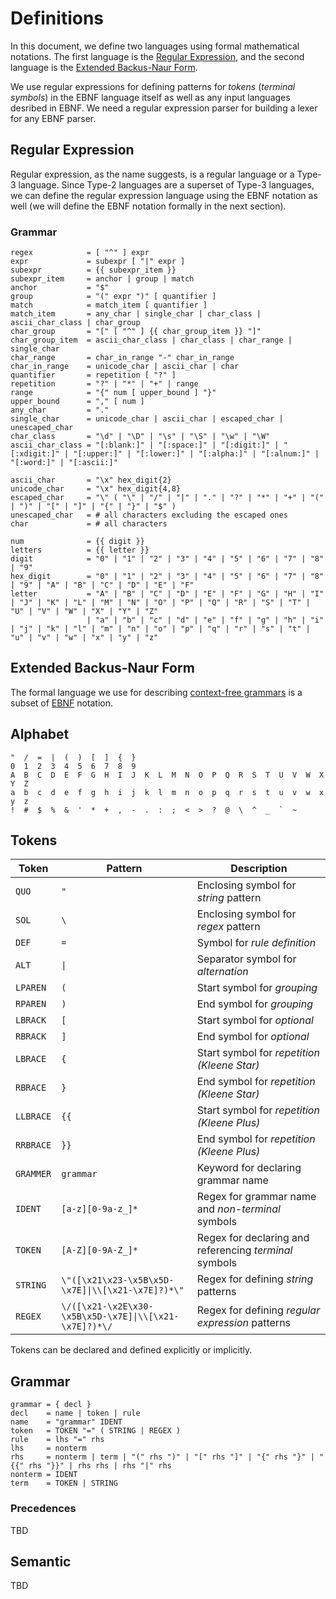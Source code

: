 # Definitions

In this document, we define two languages using formal mathematical notations.
The first language is the [Regular Expression](https://en.wikipedia.org/wiki/Regular_expression),
and the second language is the [Extended Backus-Naur Form](https://en.wikipedia.org/wiki/Extended_Backus%E2%80%93Naur_form).

We use regular expressions for defining patterns for *tokens* (*terminal symbols*)
in the EBNF language itself as well as any input languages desribed in EBNF.
We need a regular expression parser for building a lexer for any EBNF parser.

## Regular Expression

Regular expression, as the name suggests, is a regular language or a Type-3 language.
Since Type-2 languages are a superset of Type-3 languages,
we can define the regular expression language using the EBNF notation as well
(we will define the EBNF notation formally in the next section).

### Grammar

```
regex            = [ "^" ] expr
expr             = subexpr [ "|" expr ]
subexpr          = {{ subexpr_item }}
subexpr_item     = anchor | group | match
anchor           = "$"
group            = "(" expr ")" [ quantifier ]
match            = match_item [ quantifier ]
match_item       = any_char | single_char | char_class | ascii_char_class | char_group
char_group       = "[" [ "^" ] {{ char_group_item }} "]"
char_group_item  = ascii_char_class | char_class | char_range | single_char
char_range       = char_in_range "-" char_in_range
char_in_range    = unicode_char | ascii_char | char
quantifier       = repetition [ "?" ]
repetition       = "?" | "*" | "+" | range
range            = "{" num [ upper_bound ] "}"
upper_bound      = "," [ num ]
any_char         = "."
single_char      = unicode_char | ascii_char | escaped_char | unescaped_char
char_class       = "\d" | "\D" | "\s" | "\S" | "\w" | "\W"
ascii_char_class = "[:blank:]" | "[:space:]" | "[:digit:]" | "[:xdigit:]" | "[:upper:]" | "[:lower:]" | "[:alpha:]" | "[:alnum:]" | "[:word:]" | "[:ascii:]"

ascii_char       = "\x" hex_digit{2}
unicode_char     = "\x" hex_digit{4,8}
escaped_char     = "\" ( "\" | "/" | "|" | "." | "?" | "*" | "+" | "(" | ")" | "[" | "]" | "{" | "}" | "$" )
unescaped_char   = # all characters excluding the escaped ones
char             = # all characters

num              = {{ digit }}
letters          = {{ letter }}
digit            = "0" | "1" | "2" | "3" | "4" | "5" | "6" | "7" | "8" | "9"
hex_digit        = "0" | "1" | "2" | "3" | "4" | "5" | "6" | "7" | "8" | "9" | "A" | "B" | "C" | "D" | "E" | "F"
letter           = "A" | "B" | "C" | "D" | "E" | "F" | "G" | "H" | "I" | "J" | "K" | "L" | "M" | "N" | "O" | "P" | "Q" | "R" | "S" | "T" | "U" | "V" | "W" | "X" | "Y" | "Z"
                 | "a" | "b" | "c" | "d" | "e" | "f" | "g" | "h" | "i" | "j" | "k" | "l" | "m" | "n" | "o" | "p" | "q" | "r" | "s" | "t" | "u" | "v" | "w" | "x" | "y" | "z"
```

## Extended Backus-Naur Form

The formal language we use for describing [context-free grammars](https://en.wikipedia.org/wiki/Context-free_grammar)
is a subset of [EBNF](https://en.wikipedia.org/wiki/Extended_Backus%E2%80%93Naur_form) notation.

## Alphabet

```
"  /  =  |  (  )  [  ]  {  }
0  1  2  3  4  5  6  7  8  9
A  B  C  D  E  F  G  H  I  J  K  L  M  N  O  P  Q  R  S  T  U  V  W  X  Y  Z
a  b  c  d  e  f  g  h  i  j  k  l  m  n  o  p  q  r  s  t  u  v  w  x  y  z
!  #  $  %  &  '  *  +  ,  -  .  :  ;  <  >  ?  @  \  ^  _  `  ~
```

## Tokens

| **Token** | **Pattern** | **Description**|
|-----------|----------------|----------|
| `QUO` | `"` | Enclosing symbol for *string* pattern |
| `SOL` | `\` | Enclosing symbol for *regex* pattern |
| `DEF` | `=` | Symbol for *rule definition* |
| `ALT` | `\|` | Separator symbol for *alternation* |
| `LPAREN` | `(` | Start symbol for *grouping* |
| `RPAREN` | `)` | End symbol for *grouping* |
| `LBRACK` | `[` | Start symbol for *optional* |
| `RBRACK` | `]` | End symbol for *optional* |
| `LBRACE` | `{` | Start symbol for *repetition (Kleene Star)* |
| `RBRACE` | `}` | End symbol for *repetition (Kleene Star)* |
| `LLBRACE` | `{{` | Start symbol for *repetition (Kleene Plus)* |
| `RRBRACE` | `}}` | End symbol for *repetition (Kleene Plus)* |
| `GRAMMER` | `grammar` | Keyword for declaring grammar name |
| `IDENT` | `[a-z][0-9a-z_]*` | Regex for grammar name and *non-terminal* symbols |
| `TOKEN` | `[A-Z][0-9A-Z_]*` | Regex for declaring and referencing *terminal* symbols |
| `STRING` | `\"([\x21\x23-\x5B\x5D-\x7E]\|\\[\x21-\x7E]?)*\"` | Regex for defining *string* patterns |
| `REGEX` | `\/([\x21-\x2E\x30-\x5B\x5D-\x7E]\|\\[\x21-\x7E]?)*\/` | Regex for defining *regular expression* patterns |

Tokens can be declared and defined explicitly or implicitly.

## Grammar

```
grammar = { decl }
decl    = name | token | rule
name    = "grammar" IDENT
token   = TOKEN "=" ( STRING | REGEX )
rule    = lhs "=" rhs
lhs     = nonterm
rhs     = nonterm | term | "(" rhs ")" | "[" rhs "]" | "{" rhs "}" | "{{" rhs "}}" | rhs rhs | rhs "|" rhs
nonterm = IDENT
term    = TOKEN | STRING
```

### Precedences

TBD

## Semantic

TBD
